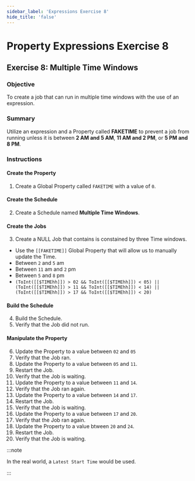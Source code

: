 ```yaml
---
sidebar_label: 'Expressions Exercise 8'
hide_title: 'false'
---
```


<head>
  <meta name="robots" content="noindex, nofollow" />
</head>

# Property Expressions Exercise 8
 
## Exercise 8: Multiple Time Windows

### Objective

To create a job that can run in multiple time windows with the use of an expression.

### Summary

Utilize an expression and a Property called **FAKETIME** to prevent a job from running unless it is between **2 AM and 5 AM**, **11 AM and 2 PM**, or **5 PM and 8 PM**.

### Instructions

#### Create the Property

1.	Create a Global Property called ```FAKETIME``` with a value of ```0```.

#### Create the Schedule

2.	Create a Schedule named **Multiple Time Windows**.

#### Create the Jobs

3. Create a NULL Job that contains is constained by three Time windows.
  * Use the ```[[FAKETIME]]``` Global Property that will allow us to manually update the Time.
  * Between ```2``` and ```5``` am
  * Between ```11``` am and ```2``` pm
  * Between ```5``` and ```8``` pm
  * ```(ToInt([[$TIMEhh]]) > 02 && ToInt([[$TIMEhh]]) < 05) || (ToInt([[$TIMEhh]]) > 11 && ToInt([[$TIMEhh]]) < 14) || (ToInt([[$TIMEhh]]) > 17 && ToInt([[$TIMEhh]]) < 20)```

#### Build the Schedule

4. Build the Schedule. 
5. Verify that the Job did not run.

#### Manipulate the Property

6. Update the Property to a value between ```02``` and ```05```
7. Verify that the Job ran.
8. Update the Property to a value between ```05``` and ```11```.
9. Restart the Job. 
10. Verify that the Job is waiting.
11. Update the Property to a value between ```11``` and ```14```. 
12. Verify that the Job ran again.
13. Update the Property to a value between ```14``` and ```17```. 
14. Restart the Job. 
15. Verify that the Job is waiting.
16. Update the Property to a value between ```17``` and ```20```.
17. Verify that the Job ran again.
18. Update the Property to a value btween ```20``` and ```24```. 
19. Restart the Job. 
20. Verify that the Job is waiting.

:::note

In the real world, a ```Latest Start Time``` would be used.

:::